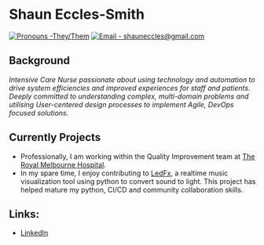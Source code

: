 # Shaun Eccles-Smith
[![Pronouns -They/Them](https://img.shields.io/badge/Pronouns-They%2FThem-blueviolet)](https://www.vic.gov.au/inclusive-language-guide)
[![Email - shauneccles@gmail.com](https://img.shields.io/badge/Email-shauneccles%40gmail.com-blueviolet)](mailto:shauneccles@gmail.com)




## Background
_Intensive Care Nurse passionate about using technology and automation to drive system efficiencies and improved experiences for staff and patients. Deeply committed to understanding complex, multi-domain problems and utilising User-centered design processes to implement Agile, DevOps focused solutions._

## Currently Projects
- Professionally, I am working within the Quality Improvement team at [The Royal Melbourne Hospital](https://www.thermh.org.au/).
- In my spare time, I enjoy contributing to [LedFx](https://www.github.com/LedFx/LedFx), a realtime music visualization tool using python to convert sound to light. This project has helped mature my python, CI/CD and community collaboration skills. 

## Links:
  - [LinkedIn](https://www.linkedin.com/in/ShaunEccles)
